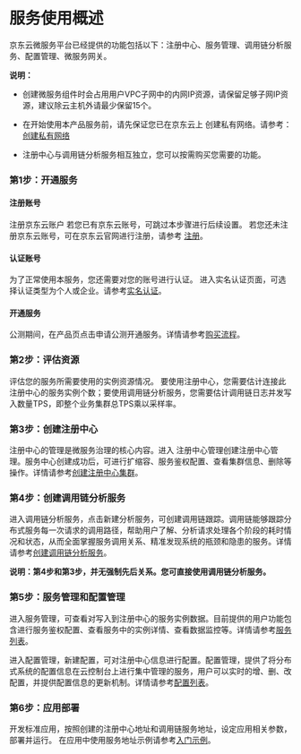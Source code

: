 # 服务使用概述


京东云微服务平台已经提供的功能包括以下：注册中心、服务管理、调用链分析服务、配置管理、微服务网关。 

**说明：**

-   创建微服务组件时会占用用户VPC子网中的内网IP资源，请保留足够子网IP资源，建议除云主机外请最少保留15个。

-   在开始使用本产品服务前，请先保证您已在京东云上 创建私有网络。请参考：[创建私有网络](../../../Networking/Virtual-Private-Cloud/Introduction/Product-Overview.md)

-   注册中心与调用链分析服务相互独立，您可以按需购买您需要的功能。



###  第1步：开通服务
#### 注册账号
注册京东云账户 若您已有京东云账号，可跳过本步骤进行后续设置。 若您还未注册京东云账号，可在京东云官网进行注册，请参考 [注册](https://user.jdcloud.com/register)。

#### 认证账号
为了正常使用本服务，您还需要对您的账号进行认证。
进入实名认证页面，可选择认证类型为个人或企业。请参考[实名认证](https://uc.jdcloud.com/account/certify)。

#### 开通服务
公测期间，在产品页点击申请公测开通服务。详情请参考[购买流程](../Pricing/Purchase-Process.md)。


### 第2步：评估资源
评估您的服务所需要使用的实例资源情况。 要使用注册中心，您需要估计连接此注册中心的服务实例个数；要使用调用链分析服务，您需要估计调用链日志并发写入数量TPS，即整个业务集群总TPS乘以采样率。

###  第3步：创建注册中心
注册中心的管理是微服务治理的核心内容。进入 注册中心管理创建注册中心管理。服务中心创建成功后，可进行扩缩容、服务鉴权配置、查看集群信息、删除等操作。详情请参考[创建注册中心集群](../Operation-Guide/Cluster/Create-Cluster.md)。

### 第4步：创建调用链分析服务
进入调用链分析服务，点击新建分析服务，可创建调用链跟踪。调用链能够跟踪分布式服务每一次请求的调用路径，帮助用户了解、分析请求处理各个阶段的耗时情况和状态，从而全面掌握服务调用关系、精准发现系统的瓶颈和隐患的服务。详情请参考[创建调用链分析服务](../Operation-Guide/Analysis-Service/Create-Analysis-Service.md)。

**说明：第4步和第3步，并无强制先后关系。您可直接使用调用链分析服务。**

### 第5步：服务管理和配置管理
进入服务管理，可查看对写入到注册中心的服务实例数据。目前提供的用户功能包含进行服务鉴权配置、查看服务中的实例详情、查看数据监控等。详情请参考[服务列表](../Operation-Guide/Service-List/Service-List.md)。

进入配置管理，新建配置，可对注册中心信息进行配置。配置管理，提供了将分布式系统的配置信息在云控制台上进行集中管理的服务，用户可以实时的增、删、改配置，并提供配置信息的更新机制。详情请参考[配置列表](../Operation-Guide/Config-List/Config-List.md)。

###  第6步：应用部署
开发标准应用，按照创建的注册中心地址和调用链服务地址，设定应用相关参数，部署并运行。
在应用中使用服务地址示例请参考[入门示例](../Getting-Started/Basic-Example.md)。


